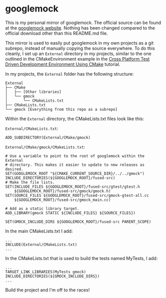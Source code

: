 # googlemock

This is my personal mirror of googlemock. The official source can be found at
the [googlemock website](https://code.google.com/p/googlemock/). Nothing has
been changed compared to the official download other than this README.md file.

This mirror is used to easily put googlemock in my own projects as a git
subrepo, instead of manually copying the source everywhere. To do this cleanly,
I set up an `External` directory in my projects, similar to the one outlined in
the CMakeEnvironment example in the [Cross Platform Test Driven Development
Environment Using
CMake](http://www.gamedev.net/page/resources/_/technical/general-programming/cross-platform-test-driven-development-environment-using-cmake-part-1-r2986)
tutorial.

In my projects, the `External` folder has the following structure:

    External
    ├── CMake
    │   ├── [Other libraries]
    │   └── gmock
    │       └── CMakeLists.txt
    ├── CMakeLists.txt
    └── gmock [Everything from this repo as a subrepo]

Within the `External` directory, the CMakeLists.txt files look like this:

`External/CMakeLists.txt`:

    ADD_SUBDIRECTORY(External/CMake/gmock)

`External/CMake/gmock/CMakeLists.txt`: 

    # Use a variable to point to the root of googlemock within the External
    # directory. This makes it easier to update to new releases as desired.
    SET(GOOGLEMOCK_ROOT "${CMAKE_CURRENT_SOURCE_DIR}/../../gmock")
    INCLUDE_DIRECTORIES(${GOOGLEMOCK_ROOT}/fused-src)
    # Make the file lists.
    SET(INCLUDE_FILES ${GOOGLEMOCK_ROOT}/fused-src/gtest/gtest.h
        ${GOOGLEMOCK_ROOT}/fused-src/gmock/gmock.h)
    SET(SOURCE_FILES ${GOOGLEMOCK_ROOT}/fused-src/gmock-gtest-all.cc
        ${GOOGLEMOCK_ROOT}/fused-src/gmock_main.cc)

    # Add as a static library target.
    ADD_LIBRARY(gmock STATIC ${INCLUDE_FILES} ${SOURCE_FILES})

    SET(GMOCK_INCLUDE_DIRS ${GOOGLEMOCK_ROOT}/fused-src PARENT_SCOPE)

In the main CMakeLists.txt I add:

    ...
    INCLUDE(External/CMakeLists.txt)
    ...

In the CMakeLists.txt that is used to build the tests named MyTests, I add:
    
    ...
    TARGET_LINK_LIBRARIES(MyTests gmock)
    INCLUDE_DIRECTORIES(${GMOCK_INCLUDE_DIRS})
    ...
    
Build the project and I'm off to the races!
